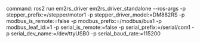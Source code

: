 command: ros2 run em2rs_driver em2rs_driver_standalone --ros-args   -p stepper_prefix:=/stepper/motor1   -p stepper_driver_model:=DM882RS   -p modbus_is_remote:=false   -p modbus_prefix:=/modbus/bus1   -p modbus_leaf_id:=1   -p serial_is_remote:=false   -p serial_prefix:=/serial/com1   -p serial_dev_name:=/dev/ttyUSB0   -p serial_baud_rate:=115200   
